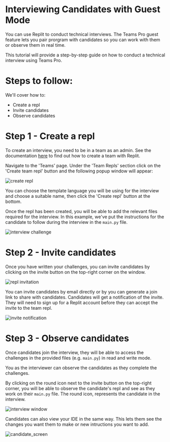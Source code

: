 # Interviewing Candidates with Guest Mode

You can use Replit to conduct technical interviews. The Teams Pro guest feature lets you pair prorgram with candidates so you can work with them or observe them in real time.

This tutorial will provide a step-by-step guide on how to conduct a technical interview using Teams Pro.

# Steps to follow:

We'll cover how to:

- Create a repl
- Invite candidates
- Observe candidates

# Step 1 - Create a repl

To create an interview, you need to be in a team as an admin. See the documentation [here](https://docs.replit.com/teams-pro/managing-teams) to find out how to create a team with Replit.

Navigate to the 'Teams' page. Under the 'Team Repls' section click on the 'Create team repl' button and the following popup window will appear:

![create repl](https://github.com/ritza-co/replit.github.io/blob/curriculum-authoring-content/static/images/teamsPro/interviewing-candidates-tutorial-images/create_interview_repl.png?raw=true)

You can choose the template language you will be using for the interview and choose a suitable name, then click the 'Create repl' button at the bottom. 

Once the repl has been created, you will be able to add the relevant files required for the interview. In this example, we've put the instructions for the candidate to follow during the interview in the `main.py` file.

![interview challenge](https://github.com/ritza-co/replit.github.io/blob/curriculum-authoring-content/static/images/teamsPro/interviewing-candidates-tutorial-images/instructions.png?raw=true)

# Step 2 - Invite candidates

Once you have written your challenges, you can invite candidates by clicking on the invite button on the top-right corner on the window.

![repl invitation](https://github.com/ritza-co/replit.github.io/blob/curriculum-authoring-content/static/images/teamsPro/interviewing-candidates-tutorial-images/invite_members.png?raw=true)

You can invite candidates by email directly or by you can generate a join link to share with candidates. Candidates will get a notification of the invite. They will need to sign up for a Replit account before they can accept the invite to the team repl.

![invite notification](https://github.com/ritza-co/replit.github.io/blob/curriculum-authoring-content/static/images/teamsPro/interviewing-candidates-tutorial-images/notification.png?raw=true)

# Step 3 - Observe candidates

Once candidates join the interview, they will be able to access the challenges in the provided files (e.g. `main.py`) in read and write mode.

You as the interviewer can observe the candidates as they complete the challenges.

By clicking on the round icon next to the invite button on the top-right corner, you will be able to observe the candidate's repl and see as they work on their `main.py` file. The round icon, represents the candidate in the interview.

![interview window](https://github.com/ritza-co/replit.github.io/blob/curriculum-authoring-content/static/images/teamsPro/interviewing-candidates-tutorial-images/interview_screen.png?raw=true)

Candidates can also view your IDE in the same way. This lets them see the changes you want them to make or new intructions you want to add.

![candidate_screen](https://github.com/ritza-co/replit.github.io/blob/curriculum-authoring-content/static/images/teamsPro/interviewing-candidates-tutorial-images/candidate_screen.png?raw=true)

